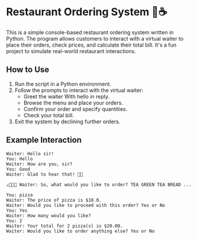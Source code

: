 # Restaurant Ordering System 🍴☕

This is a simple console-based restaurant ordering system written in Python. The program allows customers to interact with a virtual waiter to place their orders, check prices, and calculate their total bill. It's a fun project to simulate real-world restaurant interactions.


## How to Use
1. Run the script in a Python environment.
2. Follow the prompts to interact with the virtual waiter:
   - Greet the waiter With hello in reply.
   - Browse the menu and place your orders.
   - Confirm your order and specify quantities.
   - Check your total bill.
3. Exit the system by declining further orders.


## Example Interaction
```
Waiter: Hello sir! 
You: Hello 
Waiter: How are you, sir? 
You: Good 
Waiter: Glad to hear that! 🥰💕

☕🍵🍔🍔 Waiter: So, what would you like to order? TEA GREEN TEA BREAD ...

You: pizza 
Waiter: The price of pizza is $10.0. 
Waiter: Would you like to proceed with this order? Yes or No 
You: Yes 
Waiter: How many would you like? 
You: 2 
Waiter: Your total for 2 pizza(s) is $20.00. 
Waiter: Would you like to order anything else? Yes or No
```